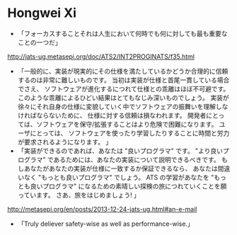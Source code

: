 # Hongwei Xi

* 「フォーカスすることそれは人生において何時でも何に対しても最も重要なことの一つだ」

http://jats-ug.metasepi.org/doc/ATS2/INT2PROGINATS/f35.html

* 「一般的に、実装が現実的にその仕様を満たしているかどうか合理的に信頼するのは非常に難しいものです。 当初は実装が仕様と首尾一貫している場合でさえ、 ソフトウェアが進化するにつれて仕様との乖離はほぼ不可避です。 このような乖離によるひどい結果はとてもなじみ深いものでしょう。 実装が徐々にそれ自身の仕様に変貌していく中でソフトウェアの振舞いを理解しなければならないために、 仕様に対する信頼は損なわれます。 開発者にとっては、ソフトウェアを保守/拡張することはより危険で困難になります。 ユーザにとっては、 ソフトウェアを使ったり学習したりすることに時間と労力が要求されるようになります。 」
* 「実装ができるのであれば、あなたは "良いプログラマ" です。 "より良いプログラマ" であるためには、あなたの実装について説明できるべきです。 もしあなたがあなたの実装が仕様に一致するか保証できるなら、 あなたは間違いなく "もっとも良いプログラマ" でしょう。 ATS の学習があなたを "もっとも良いプログラマ" になるための素晴しい探検の旅につれていくことを願っています。 さあ、旅をはじめましょう! 」

http://metasepi.org/en/posts/2013-12-24-jats-ug.html#an-e-mail

* 「Truly deliever safety-wise as well as performance-wise.」
